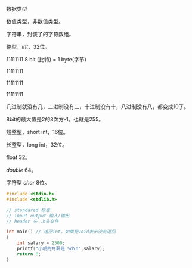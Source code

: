 数据类型

数值类型，非数值类型。

字符串，封装了的字符数组。

整型，*int*，32位。

11111111 8 bit (比特)  = 1 byte(字节)

11111111

11111111

11111111

几进制就没有几，二进制没有二，十进制没有十，八进制没有八，都变成10了。

8bit的最大值是2的8次方-1。也就是255。



短整型，short int，16位。

长整型，long int，32位。

float 32。

 *double* 64。

字符型 *char* 8位。

```c
#include <stdio.h>
#include <stdlib.h>

// standared 标准
// input output 输入/输出
// header 头 .h头文件

int main() // 返回int，如果是void表示没有返回
{
    int salary = 2500;
    printf("小明的月薪是 %d\n",salary);
    return 0;
}

```


